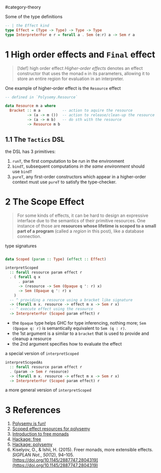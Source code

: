 #category-theory 

Some of the type definitions

```haskell
-- | the Effect kind
type Effect = (Type -> Type) -> Type -> Type
type InterpreterFor e r = forall a . Sem (e:r) a -> Sem r a
```

# 1 High order effects and `Final` effect

>[!def] high order effect
> _Higher-order effects_ denotes an effect constructor that uses the monad `m` in its parameters, allowing it to store an entire region for evaluation in an interpreter.

One example of higher-order effect is the `Resource` effect

```haskell
-- defined in `Polysemy.Resource`

data Resource m a where
  Bracket :: m a          -- action to aquire the resource
          -> (a -> m ())  -- action to release/clean-up the resource
          -> (a -> m b)   -- do sth with the resource
          -> Resource m b
```

## 1.1 The `Tactics` DSL

the DSL has 3 primitives:
1. `runT`, the first computation to be run in the environment
2. `bindT`, subsequent computations _in the same environment_ should use `bindT`
3. `pureT`, any first-order constructors which appear in a higher-order context must use `pureT` to satisfy the type-checker.

# 2 The Scope Effect 

> For some kinds of effects, it can be hard to design an expressive interface due to the semantics of their primitive resources. One instance of those are **resources whose lifetime is scoped to a small part of a program** (called a _region_ in this post), like a database connection.

type signatures

```haskell

data Scoped (param :: Type) (effect :: Effect)

interpretScoped 
  :: forall resource param effect r
  . ( forall q x 
      . param 
      -> (resource -> Sem (Opaque q ': r) x) 
      -> Sem (Opaque q ': r) x
    ) 
  -- ^ providing a resource using a bracket like signature
  -> (forall m x. resource -> effect m x -> Sem r x) 
  -- ^ execute effect using the resource
  -> InterpreterFor (Scoped param effect) r
```

- the `Opaque` type helps GHC for type inferencing, nothing more; `Sem (Opaque q: r)` is semantically equivalent to `Sem (q : r)`.
- the 1st argument is a similar to a `bracket` that is used to provide and cleanup a resource
- the 2nd argument specifies how to evaluate the effect

a special version of `interpretScoped`
```haskell
interpretScopedAs 
  :: forall resource param effect r
  . (param -> Sem r resource) 
  -> (forall m x. resource -> effect m x -> Sem r x) 
  -> InterpreterFor (Scoped param effect) r
```

a more general version of `interpretScoped`

# 3 References

1. [Polysemy is fun!](https://haskell-explained.gitlab.io/blog/posts/2019/07/28/polysemy-is-cool-part-1/index.html)
2. [Scoped effect resources for polysemy](https://www.tweag.io/blog/2022-01-05-polysemy-scoped/)
3. [Introduction to free monads](https://serokell.io/blog/introduction-to-free-monads)
4. [Hackage: free](https://hackage.haskell.org/package/free)
5. [Hackage: polysemy](https://hackage.haskell.org/package/polysemy)
6. Kiselyov, O., & Ishii, H. (2015). Freer monads, more extensible effects. _SIGPLAN Not._, _50_(12), 94–105. [https://doi.org/10.1145/2887747.2804319](https://doi.org/10.1145/2887747.2804319)
